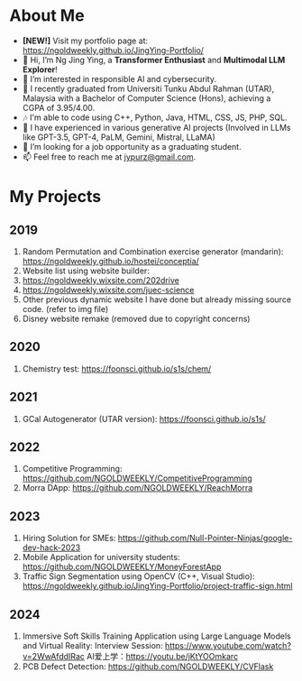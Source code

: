 # About Me
- **[NEW!]** Visit my portfolio page at: https://ngoldweekly.github.io/JingYing-Portfolio/
- 👋 Hi, I’m Ng Jing Ying, a **Transformer Enthusiast** and **Multimodal LLM Explorer**!
- 👀 I’m interested in responsible AI and cybersecurity.
- 🌱 I recently graduated from Universiti Tunku Abdul Rahman (UTAR), Malaysia with a Bachelor of Computer Science (Hons), achieving a CGPA of 3.95/4.00.
- 🎶 I'm able to code using C++, Python, Java, HTML, CSS, JS, PHP, SQL.
- 🌱 I have experienced in various generative AI projects (Involved in LLMs like GPT-3.5, GPT-4, PaLM, Gemini, Mistral, LLaMA)
- 💞️ I’m looking for a job opportunity as a graduating student.
- 📫 Feel free to reach me at jypurz@gmail.com.

<!---
NGOLDWEEKLY/NGOLDWEEKLY is a ✨ special ✨ repository because its `README.md` (this file) appears on your GitHub profile.
You can click the Preview link to take a look at your changes.
--->
# My Projects
## 2019
1. Random Permutation and Combination exercise generator (mandarin): https://ngoldweekly.github.io/hostei/conceptia/
2. Website list using website builder:
3. https://ngoldweekly.wixsite.com/202drive
4. https://ngoldweekly.wixsite.com/juec-science
5. Other previous dynamic website I have done but already missing source code. (refer to img file)
6. Disney website remake (removed due to copyright concerns)
## 2020
1. Chemistry test: https://foonsci.github.io/s1s/chem/
## 2021
1. GCal Autogenerator (UTAR version): https://foonsci.github.io/s1s/
## 2022
1. Competitive Programming: https://github.com/NGOLDWEEKLY/CompetitiveProgramming
2. Morra DApp: https://github.com/NGOLDWEEKLY/ReachMorra
## 2023
1. Hiring Solution for SMEs: https://github.com/Null-Pointer-Ninjas/google-dev-hack-2023
2. Mobile Application for university students: https://github.com/NGOLDWEEKLY/MoneyForestApp
3. Traffic Sign Segmentation using OpenCV (C++, Visual Studio): https://ngoldweekly.github.io/JingYing-Portfolio/project-traffic-sign.html
## 2024
1. Immersive Soft Skills Training Application using Large Language Models and Virtual Reality:
   Interview Session: https://www.youtube.com/watch?v=2WwAfddIRac
   AI爱上学：https://youtu.be/jKtYOOmkarc
2. PCB Defect Detection: https://github.com/NGOLDWEEKLY/CVFlask
   
